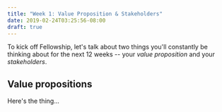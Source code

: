 ```yaml
---
title: "Week 1: Value Proposition & Stakeholders"
date: 2019-02-24T03:25:56-08:00
draft: true
---
```


To kick off Fellowship, let's talk about two things you'll constantly be thinking about for the next 12 weeks -- your *value proposition* and your *stakeholders*.

## Value propositions

Here's the thing...

